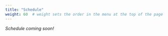 ```yaml
---
title: "Schedule"
weight: 60  # weight sets the order in the menu at the top of the page
---
```


_Schedule coming soon!_
